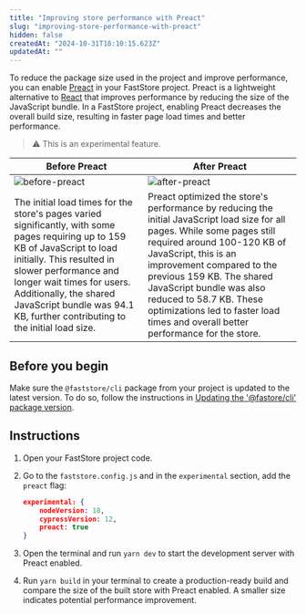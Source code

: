 ```yaml
---
title: "Improving store performance with Preact"
slug: "improving-store-performance-with-preact"
hidden: false
createdAt: "2024-10-31T18:10:15.623Z"
updatedAt: ""
---
```


To reduce the package size used in the project and improve performance, you can enable [Preact](https://preactjs.com/) in your FastStore project. Preact is a lightweight alternative to [React](https://react.dev/) that improves performance by reducing the size of the JavaScript bundle. In a FastStore project, enabling Preact decreases the overall build size, resulting in faster page load times and better performance.

> ⚠️ This is an experimental feature.

| Before Preact | After Preact |
| ------------------- | ------------ |
| ![before-preact](https://vtexhelp.vtexassets.com/assets/docs/src/before-preact___aa7837e2280b911dd89fe3df3171f298.png) | ![after-preact](https://vtexhelp.vtexassets.com/assets/docs/src/after-preact___d5254919671e8304591421d3ec542610.png) |
| The initial load times for the store's pages varied significantly, with some pages requiring up to 159 KB of JavaScript to load initially. This resulted in slower performance and longer wait times for users. Additionally, the shared JavaScript bundle was 94.1 KB, further contributing to the initial load size. | Preact optimized the store's performance by reducing the initial JavaScript load size for all pages. While some pages still required around 100-120 KB of JavaScript, this is an improvement compared to the previous 159 KB. The shared JavaScript bundle was also reduced to 58.7 KB. These optimizations led to faster load times and overall better performance for the store. |

## Before you begin

Make sure the `@faststore/cli` package from your project is updated to the latest version. To do so, follow the instructions in [Updating the '@fastore/cli' package version](https://developers.vtex.com/docs/guides/faststore/project-structure-updating-the-cli-package-version).

## Instructions

1. Open your FastStore project code.
2. Go to the `faststore.config.js` and in the `experimental` section, add the `preact` flag:

    ```json faststore.config.json mark="4"
    experimental: {
        nodeVersion: 18,
        cypressVersion: 12,
        preact: true
    }
    ```

3. Open the terminal and run `yarn dev` to start the development server with Preact enabled.

4. Run `yarn build` in your terminal to create a production-ready build and compare the size of the built store with Preact enabled. A smaller size indicates potential performance improvement.
